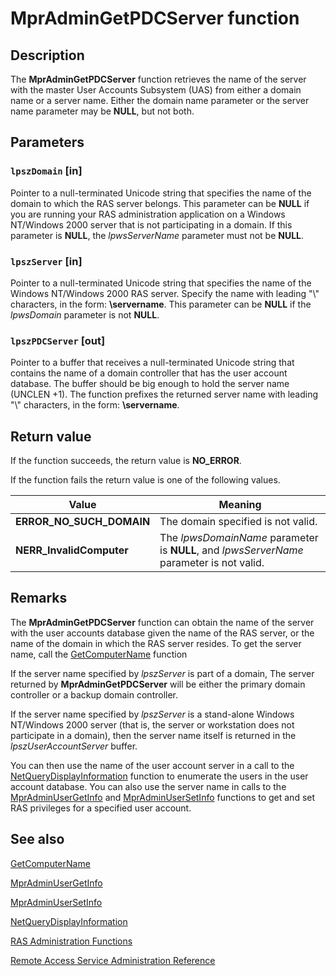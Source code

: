 # MprAdminGetPDCServer function

## Description

The
**MprAdminGetPDCServer** function retrieves the name of the server with the master User Accounts Subsystem (UAS) from either a domain name or a server name. Either the domain name parameter or the server name parameter may be **NULL**, but not both.

## Parameters

### `lpszDomain` [in]

Pointer to a null-terminated Unicode string that specifies the name of the domain to which the RAS server belongs. This parameter can be **NULL** if you are running your RAS administration application on a Windows NT/Windows 2000 server that is not participating in a domain. If this parameter is **NULL**, the *lpwsServerName* parameter must not be **NULL**.

### `lpszServer` [in]

Pointer to a null-terminated Unicode string that specifies the name of the Windows NT/Windows 2000 RAS server. Specify the name with leading "\\" characters, in the form: **\\servername**. This parameter can be **NULL** if the *lpwsDomain* parameter is not **NULL**.

### `lpszPDCServer` [out]

Pointer to a buffer that receives a null-terminated Unicode string that contains the name of a domain controller that has the user account database. The buffer should be big enough to hold the server name (UNCLEN +1). The function prefixes the returned server name with leading "\\" characters, in the form: **\\servername**.

## Return value

If the function succeeds, the return value is **NO_ERROR**.

If the function fails the return value is one of the following values.

| Value | Meaning |
| --- | --- |
| **ERROR_NO_SUCH_DOMAIN** | The domain specified is not valid. |
| **NERR_InvalidComputer** | The *lpwsDomainName* parameter is **NULL**, and *lpwsServerName* parameter is not valid. |

## Remarks

The
**MprAdminGetPDCServer** function can obtain the name of the server with the user accounts database given the name of the RAS server, or the name of the domain in which the RAS server resides. To get the server name, call the
[GetComputerName](https://learn.microsoft.com/windows/desktop/api/winbase/nf-winbase-getcomputernamea) function

If the server name specified by *lpszServer* is part of a domain, The server returned by
**MprAdminGetPDCServer** will be either the primary domain controller or a backup domain controller.

If the server name specified by *lpszServer* is a stand-alone Windows NT/Windows 2000 server (that is, the server or workstation does not participate in a domain), then the server name itself is returned in the *lpszUserAccountServer* buffer.

You can then use the name of the user account server in a call to the
[NetQueryDisplayInformation](https://learn.microsoft.com/windows/desktop/api/lmaccess/nf-lmaccess-netquerydisplayinformation) function to enumerate the users in the user account database. You can also use the server name in calls to the
[MprAdminUserGetInfo](https://learn.microsoft.com/windows/desktop/api/mprapi/nf-mprapi-mpradminusergetinfo) and
[MprAdminUserSetInfo](https://learn.microsoft.com/windows/desktop/api/mprapi/nf-mprapi-mpradminusersetinfo) functions to get and set RAS privileges for a specified user account.

## See also

[GetComputerName](https://learn.microsoft.com/windows/desktop/api/winbase/nf-winbase-getcomputernamea)

[MprAdminUserGetInfo](https://learn.microsoft.com/windows/desktop/api/mprapi/nf-mprapi-mpradminusergetinfo)

[MprAdminUserSetInfo](https://learn.microsoft.com/windows/desktop/api/mprapi/nf-mprapi-mpradminusersetinfo)

[NetQueryDisplayInformation](https://learn.microsoft.com/windows/desktop/api/lmaccess/nf-lmaccess-netquerydisplayinformation)

[RAS Administration Functions](https://learn.microsoft.com/windows/desktop/RRAS/ras-administration-functions)

[Remote Access Service Administration Reference](https://learn.microsoft.com/windows/desktop/RRAS/remote-access-service-administration-reference)